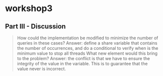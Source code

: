 # workshop3

## Part III - Discussion
> How could the implementation be modified to minimize the number of queries in these cases?
> Answer: define a share variable that contains the number of occurrences, and do a conditional to verify when is the minimum value to stop all threads
> What new element would this bring to the problem?
> Answer: the conflict is that we have to ensure the integrity of the value in the variable. This is to guarantee that the value never is incorrect.
